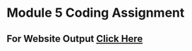 # Module 5 Coding Assignment

## For Website Output [Click Here](https://Bhavesh-Vinchurkar.github.io/coursera-webdev-course/module5-solution/index.html)

